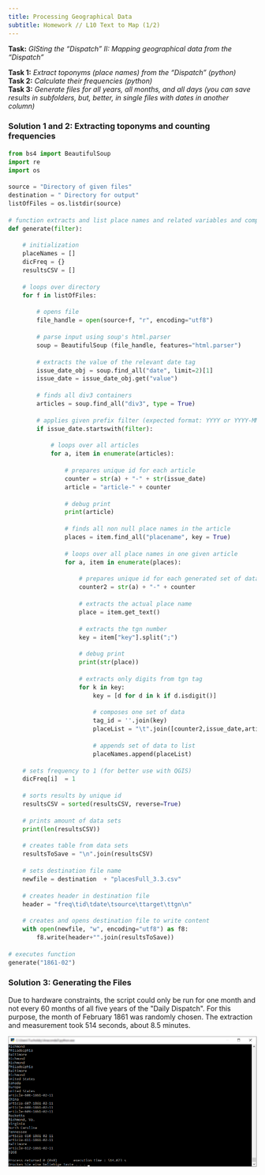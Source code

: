 ```yaml
---
title: Processing Geographical Data
subtitle: Homework // L10 Text to Map (1/2)
---
```

<b>Task:</b> <i>GISting the “Dispatch” II: Mapping geographical data from the “Dispatch”</i><br>

<b>Task 1:</b> <i>Extract toponyms (place names) from the “Dispatch” (python)</i><br>
<b>Task 2:</b> <i>Calculate their frequencies (python)</i><br>
<b>Task 3:</b> <i>Generate files for all years, all months, and all days (you can save results in subfolders, but, better, in single files with dates in another column)</i><br>

### Solution 1 and 2: Extracting toponyms and counting frequencies

```python
from bs4 import BeautifulSoup
import re
import os

source = "Directory of given files"
destination = " Directory for output"
listOfFiles = os.listdir(source)

# function extracts and list place names and related variables and compiles them into a single destination file
def generate(filter):

    # initialization
    placeNames = []
    dicFreq = {}
    resultsCSV = []

    # loops over directory
    for f in listOfFiles:
    
        # opens file
        file_handle = open(source+f, "r", encoding="utf8")
        
        # parse input using soup's html.parser
        soup = BeautifulSoup (file_handle, features="html.parser")
        
        # extracts the value of the relevant date tag
        issue_date_obj = soup.find_all("date", limit=2)[1]
        issue_date = issue_date_obj.get("value")
        
        # finds all div3 containers
        articles = soup.find_all("div3", type = True)
        
        # applies given prefix filter (expected format: YYYY or YYYY-MM or YYYY-MM-DD)
        if issue_date.startswith(filter):
            
            # loops over all articles
            for a, item in enumerate(articles):
                
                # prepares unique id for each article
                counter = str(a) + "-" + str(issue_date)                        
                article = "article-" + counter
                
                # debug print
                print(article)
                
                # finds all non null place names in the article
                places = item.find_all("placename", key = True)
                
                # loops over all place names in one given article
                for a, item in enumerate(places):
                
                    # prepares unique id for each generated set of data
                    counter2 = str(a) + "-" + counter                           
                    
                    # extracts the actual place name
                    place = item.get_text()
                    
                    # extracts the tgn number
                    key = item["key"].split(";")
                    
                    # debug print
                    print(str(place))

                    # extracts only digits from tgn tag
                    for k in key:
                        key = [d for d in k if d.isdigit()]   
                        
                        # composes one set of data
                        tag_id = ''.join(key)
                        placeList = "\t".join([counter2,issue_date,article,place,tag_id])        
                        
                        # appends set of data to list
                        placeNames.append(placeList)
                        
    # sets frequency to 1 (for better use with QGIS)
    dicFreq[i]  = 1

    # sorts results by unique id
    resultsCSV = sorted(resultsCSV, reverse=True)                               
    
    # prints amount of data sets
    print(len(resultsCSV)) 
    
    # creates table from data sets
    resultsToSave = "\n".join(resultsCSV)                                       

    # sets destination file name
    newfile = destination  + "placesFull_3.3.csv"
    
    # creates header in destination file
    header = "freq\tid\tdate\tsource\ttarget\ttgn\n"
    
    # creates and opens destination file to write content
    with open(newfile, "w", encoding="utf8") as f8:
        f8.write(header+"".join(resultsToSave))

# executes function
generate("1861-02")
```


### Solution 3: Generating the Files
Due to hardware constraints, the script could only be run for one month and not every 60 months of all five years of the "Daily Dispatch". For this purpose, the month of February 1861 was randomly chosen. The extraction and measurement took 514 seconds, about 8.5 minutes.

<img src="/img/1861-02_runtime.png"/>

